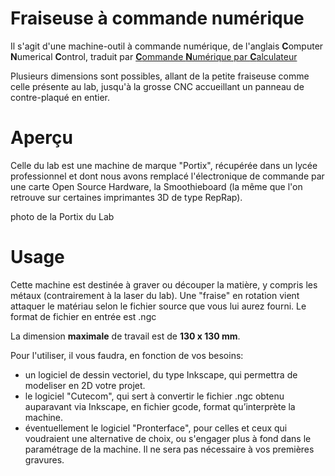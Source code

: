 # Fraiseuse à commande numérique

Il s'agit d'une machine-outil à commande numérique, de l'anglais **C**omputer **N**umerical **C**ontrol, traduit par [**C**ommande **N**umérique par **C**alculateur](http://fr.wikipedia.org/wiki/Machine-outil_%C3%A0_commande_num%C3%A9rique)

Plusieurs dimensions sont possibles, allant de la petite fraiseuse comme celle présente au lab, jusqu'à la grosse CNC accueillant un panneau de contre-plaqué en entier.

# Aperçu
Celle du lab est une machine de marque "Portix", récupérée dans un lycée professionnel et dont nous avons remplacé l'électronique de commande par une carte Open Source Hardware, la Smoothieboard (la même que l'on retrouve sur certaines imprimantes 3D de type RepRap).

photo de la Portix du Lab

# Usage
Cette machine est destinée à graver ou découper la matière, y compris les métaux (contrairement à la laser du lab). Une "fraise" en rotation vient attaquer le matériau selon le fichier source que vous lui aurez fourni. Le format de fichier en entrée est .ngc

La dimension **maximale** de travail est de **130 x 130 mm**.

Pour l'utiliser, il vous faudra, en fonction de vos besoins:
- un logiciel de dessin vectoriel, du type Inkscape, qui permettra de modeliser en 2D votre projet.
- le logiciel "Cutecom", qui sert à convertir le fichier .ngc obtenu auparavant via Inkscape, en fichier gcode, format qu’interprète la machine.
- éventuellement le logiciel "Pronterface", pour celles et ceux qui voudraient une alternative de choix, ou s'engager plus à fond dans le paramétrage de la machine. Il ne sera pas nécessaire à vos premières gravures.



